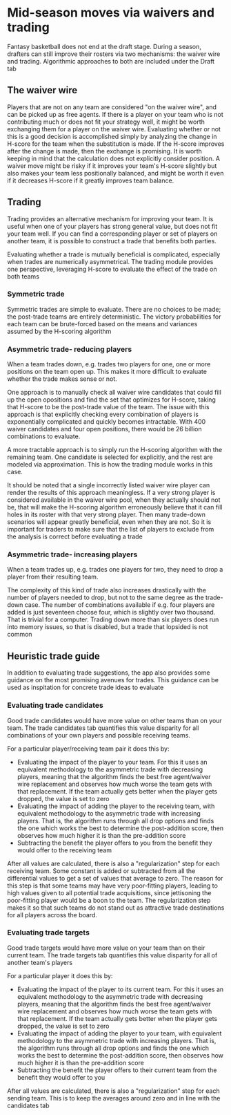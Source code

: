 # Mid-season moves via waivers and trading

Fantasy basketball does not end at the draft stage. During a season, drafters can still improve their rosters via two mechanisms: the waiver wire and trading. Algorithmic approaches to both are included under the Draft tab 

## The waiver wire

Players that are not on any team are considered "on the waiver wire", and can be picked up as free agents. If there is a player on your team who is not contributing much or does not fit your strategy well, it might be worth exchanging them for a player on the waiver wire. Evaluating whether or not this is a good decision is accomplished simply by analyzing the change in H-score for the team when the substitution is made. If the H-score improves after the change is made, then the exchange is promising. It is worth keeping in mind that the calculation does not explicitly consider position. A waiver move might be risky if it improves your team's H-score slightly but also makes your team less positionally balanced, and might be worth it even if it decreases H-score if it greatly improves team balance. 

## Trading

Trading provides an alternative mechanism for improving your team. It is useful when one of your players has strong general value, but does not fit your team well. If you can find a corresponding player or set of players on another team, it is possible to construct a trade that benefits both parties. 

Evaluating whether a trade is mutually beneficial is complicated, especially when trades are numerically asymmetrical. The trading module provides one perspective, leveraging H-score to evaluate the effect of the trade on both teams

### Symmetric trade

Symmetric trades are simple to evaluate. There are no choices to be made; the post-trade teams are entirely deterministic. The victory probabilities for each team can be brute-forced based on the means and variances assumed by the H-scoring algorithm

### Asymmetric trade- reducing players

When a team trades down, e.g. trades two players for one, one or more positions on the team open up. This makes it more difficult to evaluate whether the trade makes sense or not. 

One approach is to manually check all waiver wire candidates that could fill up the open opositions and find the set that optimizes for H-score, taking that H-score to be the post-trade value of the team. The issue with this approach is that explicitly checking every combination of players is exponentially complicated and quickly becomes intractable. With $400$ waiver candidates and four open positions, there would be 26 billion combinations to evaluate. 

A more tractable approach is to simply run the H-scoring algorithm with the remaining team. One candidate is selected for explicitly, and the rest are modeled via approximation. This is how the trading module works in this case.

It should be noted that a single incorrectly listed waiver wire player can render the results of this approach meaningless. If a very strong player is considered available in the waiver wire pool, when they actually should not be, that will make the H-scoring algorithm erroneously believe that it can fill holes in its roster with that very strong player. Then many trade-down scenarios will appear greatly beneficial, even when they are not. So it is important for traders to make sure that the list of players to exclude from the analysis is correct before evaluating a trade

### Asymmetric trade- increasing players

When a team trades up, e.g. trades one players for two, they need to drop a player from their resulting team. 

The complexity of this kind of trade also increases drastically with the number of players needed to drop, but not to the same degree as the trade-down case. The number of combinations available if e.g. four players are added is just seventeen choose four, which is slightly over two thousand. That is trivial for a computer. Trading down more than six players does run into memory issues, so that is disabled, but a trade that lopsided is not common

## Heuristic trade guide

In addition to evaluating trade suggestions, the app also provides some guidance on the most promising avenues for trades. This guidance can be used as inspitation for concrete trade ideas to evaluate

### Evaluating trade candidates

Good trade candidates would have more value on other teams than on your team. The trade candidates tab quantifies this value disparity for all combinations of your own players and possible receiving teams.

For a particular player/receiving team pair it does this by:
- Evaluating the impact of the player to your team. For this it uses an equivalent methodology to the asymmetric trade with decreasing players, meaning that the algorithm finds the best free agent/waiver wire replacement and observes how much worse the team gets with that replacement. If the team actually gets better when the player gets dropped, the value is set to zero
- Evaluating the impact of adding the player to the receiving team, with equivalent methodology to the asymmetric trade with increasing players. That is, the algorithm runs through all drop options and finds the one which works the best to determine the post-addition score, then observes how much higher it is than the pre-addition score 
- Subtracting the benefit the player offers to you from the benefit they would offer to the receiving team 

After all values are calculated, there is also a "regularization" step for each receiving team. Some constant is added or subtracted from all the differential values to get a set of values that average to zero. The reason for this step is that some teams may have very poor-fitting players, leading to high values given to all potential trade acquisitions, since jettisoning the poor-fitting player would be a boon to the team. The regularization step makes it so that such teams do not stand out as attractive trade destinations for all players across the board. 

### Evaluating trade targets

Good trade targets would have more value on your team than on their current team. The trade targets tab quantifies this value disparity for all of another team's players

For a particular player it does this by:
- Evaluating the impact of the player to its current team. For this it uses an equivalent methodology to the asymmetric trade with decreasing players, meaning that the algorithm finds the best free agent/waiver wire replacement and observes how much worse the team gets with that replacement. If the team actually gets better when the player gets dropped, the value is set to zero
- Evaluating the impact of adding the player to your team, with equivalent methodology to the asymmetric trade with increasing players. That is, the algorithm runs through all drop options and finds the one which works the best to determine the post-addition score, then observes how much higher it is than the pre-addition score 
- Subtracting the benefit the player offers to their current team from the benefit they would offer to you

After all values are calculated, there is also a "regularization" step for each sending team. This is to keep the averages around zero and in line with the candidates tab